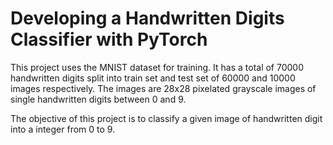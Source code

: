 # Developing a Handwritten Digits Classifier with PyTorch

This project uses the MNIST dataset for training. It has a total of 70000 handwritten digits split into train set and test set of 60000 and 10000 images respectively. The images are 28x28 pixelated grayscale images of single handwritten digits between 0 and 9.

The objective of this project is to classify a given image of handwritten digit into a integer from 0 to 9.


